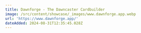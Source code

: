 ```yaml
---
title: Dawnforge - The Dawncaster Cardbuilder
image: /src/content/showcase/_images/www.dawnforge.app.webp
url: 'https://www.dawnforge.app/'
dateAdded: 2024-08-31T12:35:45.028Z
---
```


